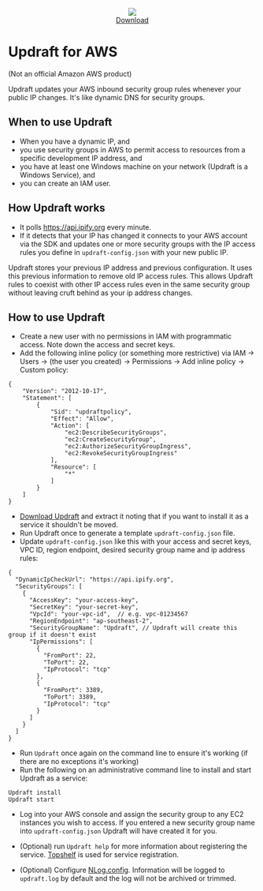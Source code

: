 <p align="center">
    <img src="https://user-images.githubusercontent.com/24802844/28235528-ec9475a0-6952-11e7-9cf2-9d183bfd545a.png"/><br />
    <a href="https://github.com/hoflogic/Updraft/releases/latest">Download</a>

</p>

# Updraft for AWS

(Not an official Amazon AWS product)

Updraft updates your AWS inbound security group rules whenever your public IP changes. It's like dynamic DNS for security groups.

## When to use Updraft

* When you have a dynamic IP, and
* you use security groups in AWS to permit access to resources from a specific development IP address, and
* you have at least one Windows machine on your network (Updraft is a Windows Service), and
* you can create an IAM user.

## How Updraft works

* It polls https://api.ipify.org every minute.
* If it detects that your IP has changed it connects to your AWS account via the SDK and updates one or more security groups with the IP access rules you define in `updraft-config.json` with your new public IP.

Updraft stores your previous IP address and previous configuration. It uses this previous information to remove old IP access rules. This allows Updraft rules to coexist with other IP access rules even in the same security group without leaving cruft behind as your ip address changes.

## How to use Updraft

* Create a new user with no permissions in IAM with programmatic access. Note down the access and secret keys.
* Add the following inline policy (or something more restrictive) via IAM -> Users -> (the user you created) -> Permissions -> Add inline policy -> Custom policy:

```
{
    "Version": "2012-10-17",
    "Statement": [
        {
            "Sid": "updraftpolicy",
            "Effect": "Allow",
            "Action": [
                "ec2:DescribeSecurityGroups",
                "ec2:CreateSecurityGroup",
                "ec2:AuthorizeSecurityGroupIngress",
                "ec2:RevokeSecurityGroupIngress"
            ],
            "Resource": [
                "*"
            ]
        }
    ]
}
```

* [Download Updraft](https://github.com/hoflogic/Updraft/releases/latest) and extract it noting that if you want to install it as a service it shouldn't be moved.
* Run Updraft once to generate a template `updraft-config.json` file.
* Update `updraft-config.json` like this with your access and secret keys, VPC ID, region endpoint, desired security group name and ip address rules:

```
{
  "DynamicIpCheckUrl": "https://api.ipify.org",
  "SecurityGroups": [
    {
      "AccessKey": "your-access-key",
      "SecretKey": "your-secret-key",
      "VpcId": "your-vpc-id",  // e.g. vpc-01234567
      "RegionEndpoint": "ap-southeast-2",
      "SecurityGroupName": "Updraft", // Updraft will create this group if it doesn't exist
      "IpPermissions": [
        {
          "FromPort": 22,
          "ToPort": 22,
          "IpProtocol": "tcp"
        },
        {
          "FromPort": 3389,
          "ToPort": 3389,
          "IpProtocol": "tcp"
        }
      ]
    }
  ]
}
```

* Run `Updraft` once again on the command line to ensure it's working (if there are no exceptions it's working)
* Run the following on an administrative command line to install and start Updraft as a service:

```
Updraft install
Updraft start
```

* Log into your AWS console and assign the security group to any EC2 instances you wish to access. If you entered a new security group name into `updraft-config.json` Updraft will have created it for you.

* (Optional) run `Updraft help` for more information about registering the service. [Topshelf](http://topshelf-project.com/) is used for service registration.
* (Optional) Configure [NLog.config](https://github.com/nlog/NLog/wiki/File-target). Information will be logged to `updraft.log` by default and the log will not be archived or trimmed.